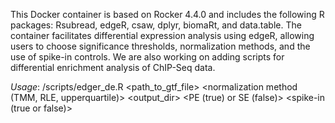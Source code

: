 This Docker container is based on Rocker 4.4.0 and includes the following R packages: Rsubread, edgeR, csaw, dplyr, biomaRt, and data.table. The container facilitates differential expression analysis using edgeR, allowing users to choose significance thresholds, normalization methods, and the use of spike-in controls. We are also working on adding scripts for differential enrichment analysis of ChIP-Seq data.

*Usage*: /scripts/edger_de.R <cond1> <cond2> <path_to_gtf_file> <normalization method (TMM, RLE, upperquartile)> <FDR threshold> <log2fc threshold> <output_dir> <bams> <PE (true) or SE (false)> <spike-in (true or false)> <spike-in pattern>
